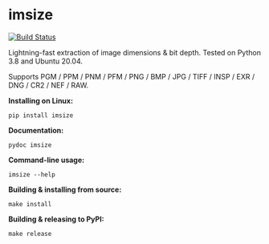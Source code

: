 # imsize

[![Build Status](https://travis-ci.com/toaarnio/imsize.svg?branch=master)](https://travis-ci.com/github/toaarnio/imsize)

Lightning-fast extraction of image dimensions & bit depth. Tested on Python 3.8 and Ubuntu 20.04.

Supports PGM / PPM / PNM / PFM / PNG / BMP / JPG / TIFF / INSP / EXR / DNG / CR2 / NEF / RAW.

**Installing on Linux:**
```
pip install imsize
```

**Documentation:**
```
pydoc imsize
```

**Command-line usage:**
```
imsize --help
```

**Building & installing from source:**
```
make install
```

**Building & releasing to PyPI:**
```
make release
```
